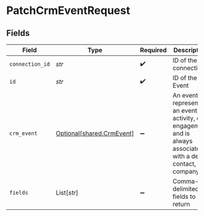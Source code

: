 # PatchCrmEventRequest


## Fields

| Field                                                                                                           | Type                                                                                                            | Required                                                                                                        | Description                                                                                                     |
| --------------------------------------------------------------------------------------------------------------- | --------------------------------------------------------------------------------------------------------------- | --------------------------------------------------------------------------------------------------------------- | --------------------------------------------------------------------------------------------------------------- |
| `connection_id`                                                                                                 | *str*                                                                                                           | :heavy_check_mark:                                                                                              | ID of the connection                                                                                            |
| `id`                                                                                                            | *str*                                                                                                           | :heavy_check_mark:                                                                                              | ID of the Event                                                                                                 |
| `crm_event`                                                                                                     | [Optional[shared.CrmEvent]](../../models/shared/crmevent.md)                                                    | :heavy_minus_sign:                                                                                              | An event represents an event, activity, or engagement and is always associated with a deal, contact, or company |
| `fields`                                                                                                        | List[*str*]                                                                                                     | :heavy_minus_sign:                                                                                              | Comma-delimited fields to return                                                                                |